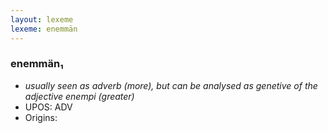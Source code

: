 ```yaml
---
layout: lexeme
lexeme: enemmän
---
```


###  enemmän₁

* _usually seen as adverb (more), but can be analysed as genetive of the adjective *enempi* (greater)_
* UPOS:  ADV
* Origins: 

